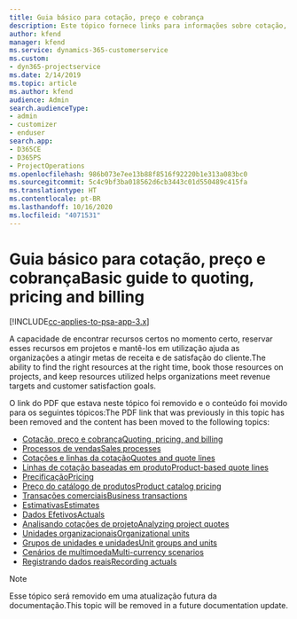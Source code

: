 ```yaml
---
title: Guia básico para cotação, preço e cobrança
description: Este tópico fornece links para informações sobre cotação, cobrança e preço básicos no Project Service Automation.
author: kfend
manager: kfend
ms.service: dynamics-365-customerservice
ms.custom:
- dyn365-projectservice
ms.date: 2/14/2019
ms.topic: article
ms.author: kfend
audience: Admin
search.audienceType:
- admin
- customizer
- enduser
search.app:
- D365CE
- D365PS
- ProjectOperations
ms.openlocfilehash: 986b073e7ee13b88f8516f92220b1e313a083bc0
ms.sourcegitcommit: 5c4c9bf3ba018562d6cb3443c01d550489c415fa
ms.translationtype: HT
ms.contentlocale: pt-BR
ms.lasthandoff: 10/16/2020
ms.locfileid: "4071531"
---
```

# <a name="basic-guide-to-quoting-pricing-and-billing"></a><span data-ttu-id="b906a-103">Guia básico para cotação, preço e cobrança</span><span class="sxs-lookup"><span data-stu-id="b906a-103">Basic guide to quoting, pricing and billing</span></span>

[!INCLUDE[cc-applies-to-psa-app-3.x](../../includes/cc-applies-to-psa-app-3x.md)]

<span data-ttu-id="b906a-104">A capacidade de encontrar recursos certos no momento certo, reservar esses recursos em projetos e mantê-los em utilização ajuda as organizações a atingir metas de receita e de satisfação do cliente.</span><span class="sxs-lookup"><span data-stu-id="b906a-104">The ability to find the right resources at the right time, book those resources on projects, and keep resources utilized helps organizations meet revenue targets and customer satisfaction goals.</span></span> 

<span data-ttu-id="b906a-105">O link do PDF que estava neste tópico foi removido e o conteúdo foi movido para os seguintes tópicos:</span><span class="sxs-lookup"><span data-stu-id="b906a-105">The PDF link that was previously in this topic has been removed and the content has been moved to the following topics:</span></span>

- [<span data-ttu-id="b906a-106">Cotação, preço e cobrança</span><span class="sxs-lookup"><span data-stu-id="b906a-106">Quoting, pricing, and billing</span></span>](../quote-bill-price.md)
- [<span data-ttu-id="b906a-107">Processos de vendas</span><span class="sxs-lookup"><span data-stu-id="b906a-107">Sales processes</span></span>](../basic-sales-process.md)
- [<span data-ttu-id="b906a-108">Cotações e linhas da cotação</span><span class="sxs-lookup"><span data-stu-id="b906a-108">Quotes and quote lines</span></span>](../basic-quote-lines.md)
- [<span data-ttu-id="b906a-109">Linhas de cotação baseadas em produto</span><span class="sxs-lookup"><span data-stu-id="b906a-109">Product-based quote lines</span></span>](../product-based-quote-lines.md)
- [<span data-ttu-id="b906a-110">Precificação</span><span class="sxs-lookup"><span data-stu-id="b906a-110">Pricing</span></span>](../basic-pricing.md)
- [<span data-ttu-id="b906a-111">Preço do catálogo de produtos</span><span class="sxs-lookup"><span data-stu-id="b906a-111">Product catalog pricing</span></span>](../product-catalog-pricing.md)
- [<span data-ttu-id="b906a-112">Transações comerciais</span><span class="sxs-lookup"><span data-stu-id="b906a-112">Business transactions</span></span>](../basic-business-transactions.md)
- [<span data-ttu-id="b906a-113">Estimativas</span><span class="sxs-lookup"><span data-stu-id="b906a-113">Estimates</span></span>](../estimates.md)
- [<span data-ttu-id="b906a-114">Dados Efetivos</span><span class="sxs-lookup"><span data-stu-id="b906a-114">Actuals</span></span>](../actuals.md)
- [<span data-ttu-id="b906a-115">Analisando cotações de projeto</span><span class="sxs-lookup"><span data-stu-id="b906a-115">Analyzing project quotes</span></span>](../basic-analyzing-quotes.md)
- [<span data-ttu-id="b906a-116">Unidades organizacionais</span><span class="sxs-lookup"><span data-stu-id="b906a-116">Organizational units</span></span>](../advanced-organizational.md)
- [<span data-ttu-id="b906a-117">Grupos de unidades e unidades</span><span class="sxs-lookup"><span data-stu-id="b906a-117">Unit groups and units</span></span>](../advanced-units.md)
- [<span data-ttu-id="b906a-118">Cenários de multimoeda</span><span class="sxs-lookup"><span data-stu-id="b906a-118">Multi-currency scenarios</span></span>](../advanced-currency.md)
- [<span data-ttu-id="b906a-119">Registrando dados reais</span><span class="sxs-lookup"><span data-stu-id="b906a-119">Recording actuals</span></span>](../advanced-actuals.md)

> [!NOTE]
> <span data-ttu-id="b906a-120">Esse tópico será removido em uma atualização futura da documentação.</span><span class="sxs-lookup"><span data-stu-id="b906a-120">This topic will be removed in a future documentation update.</span></span> 
